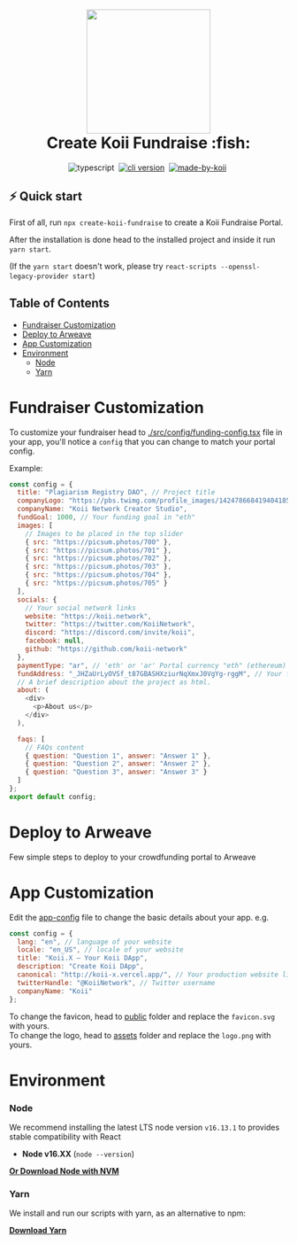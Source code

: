 <!-- language-all: javascript -->

<h1 align="center">
  <img src="https://raw.githubusercontent.com/koii-network/koii.X/main/.github/images/koii_logo.svg" width="224px"/><br/>
  Create Koii Fundraise :fish:
</h1>
<p align="center">
  <img src="https://img.shields.io/badge/TypeScript-007ACC?style=flat&logo=typescript&logoColor=white" alt="typescript" />&nbsp;
   <a href="https://discord.gg/koii" target="_blank"><img src="https://img.shields.io/badge/Discord-7289DA?style=flat&logo=discord&logoColor=white" alt="cli version" /></a>&nbsp;
   <a href="http://koii.network/" target="_blank"> <img src="https://img.shields.io/badge/made%20by-koii-blue" alt="made-by-koii" /></a>&nbsp;
</p>

## ⚡️ Quick start

First of all, run `npx create-koii-fundraise` to create a Koii Fundraise Portal.

After the installation is done head to the installed project and inside it run `yarn start`.

(If the `yarn start` doesn't work, please try `react-scripts --openssl-legacy-provider start`)

## Table of Contents

- [Fundraiser Customization](#fundraiser-customization)
- [Deploy to Arweave](#deploy-to-arweave)
- [App Customization](#app-customization)
- [Environment](#environment)
  - [Node](#node)
  - [Yarn](#yarn)

# Fundraiser Customization

To customize your fundraiser head to [./src/config/funding-config.tsx](./src/components/funding/funding-config.tsx) file in your app, you'll notice a `config` that you can change to match your portal config.

Example:

```javascript
const config = {
  title: "Plagiarism Registry DAO", // Project title
  companyLogo: "https://pbs.twimg.com/profile_images/1424786684194041859/lkDa9l1U_400x400.png", // Logo to appear in the navbar.
  companyName: "Koii Network Creator Studio",
  fundGoal: 1000, // Your funding goal in "eth"
  images: [
    // Images to be placed in the top slider
    { src: "https://picsum.photos/700" },
    { src: "https://picsum.photos/701" },
    { src: "https://picsum.photos/702" },
    { src: "https://picsum.photos/703" },
    { src: "https://picsum.photos/704" },
    { src: "https://picsum.photos/705" }
  ],
  socials: {
    // Your social network links
    website: "https://koii.network",
    twitter: "https://twitter.com/KoiiNetwork",
    discord: "https://discord.com/invite/koii",
    facebook: null,
    github: "https://github.com/koii-network"
  },
  paymentType: "ar", // 'eth' or 'ar' Portal currency "eth" (ethereum) or "ar" (Arweave)
  fundAddress: "_JHZaUrLyOVSf_t87GBASHXziurNqXmxJ0VgYg-rggM", // Your funding address that people will deposit to. (Ethereum or Arweave address, depends on paymentType)
  // A brief description about the project as html.
  about: (
    <div>
      <p>About us</p>
    </div>
  ),

  faqs: [
    // FAQs content
    { question: "Question 1", answer: "Answer 1" },
    { question: "Question 2", answer: "Answer 2" },
    { question: "Question 3", answer: "Answer 3" }
  ]
};
export default config;
```

# Deploy to Arweave

Few simple steps to deploy to your crowdfunding portal to Arweave

# App Customization

Edit the [app-config](./src/config/app-config.ts) file to change the basic details about your app. e.g.

```javascript
const config = {
  lang: "en", // language of your website
  locale: "en_US", // locale of your website
  title: "Koii.X — Your Koii DApp",
  description: "Create Koii DApp",
  canonical: "http://koii-x.vercel.app/", // Your production website link
  twitterHandle: "@KoiiNetwork", // Twitter username
  companyName: "Koii"
};
```

To change the favicon, head to [public](./public) folder and replace the `favicon.svg` with yours.\
To change the logo, head to [assets](./src/assets) folder and replace the `logo.png` with yours.

# Environment

### Node

We recommend installing the latest LTS node version `v16.13.1` to provides stable compatibility with React

- **Node v16.XX** (`node --version`)

**[Or Download Node with NVM](https://github.com/nvm-sh/nvm#usage)**

### Yarn

We install and run our scripts with yarn, as an alternative to npm:

**[Download Yarn](https://yarnpkg.com/lang/en/docs/install/)**
